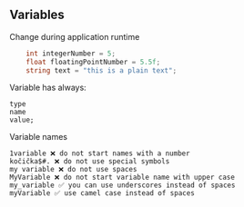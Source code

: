 ## Variables
	
Change during application runtime
	
```csharp
	int integerNumber = 5;
	float floatingPointNumber = 5.5f;
	string text = "this is a plain text";
```

Variable has always:

	type
	name
	value;

Variable names

	1variable ❌ do not start names with a number
	kočička$#. ❌ do not use special symbols
	my variable ❌ do not use spaces
	MyVariable ❌ do not start variable name with upper case
	my_variable ✅ you can use underscores instead of spaces
	myVariable ✅ use camel case instead of spaces